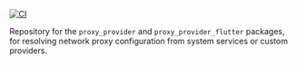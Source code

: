[![CI](https://github.com/blaugold/proxy_provider/actions/workflows/ci.yaml/badge.svg)](https://github.com/blaugold/proxy_provider/actions/workflows/ci.yaml)

Repository for the `proxy_provider` and `proxy_provider_flutter` packages, for
resolving network proxy configuration from system services or custom providers.

